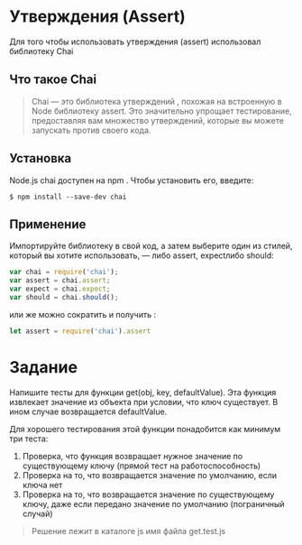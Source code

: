 # Утверждения (Assert)
Для того чтобы использовать утверждения (assert) использовал библиотеку Chai
## Что такое Chai
>Chai — это библиотека утверждений , похожая на встроенную в Node библиотеку assert. Это значительно упрощает тестирование, предоставляя вам множество утверждений, которые вы можете запускать против своего кода.
## Установка
Node.js
chai доступен на npm . Чтобы установить его, введите:
```
$ npm install --save-dev chai
```
## Применение
Импортируйте библиотеку в свой код, а затем выберите один из стилей, который вы хотите использовать, — либо assert, expectлибо should:
```javascript
var chai = require('chai');  
var assert = chai.assert;   
var expect = chai.expect;    
var should = chai.should();  
```
или же можно сократить и получить :
```javascript
let assert = require('chai').assert
```

# Задание

Напишите тесты для функции get(obj, key, defaultValue). Эта функция извлекает значение из объекта при условии, что ключ существует. В ином случае возвращается defaultValue.

Для хорошего тестирования этой функции понадобится как минимум три теста:
1. Проверка, что функция возвращает нужное значение по существующему ключу (прямой тест на работоспособность)
2. Проверка на то, что возвращается значение по умолчанию, если ключа нет
3. Проверка на то, что возвращается значение по существующему ключу, даже если передано значение по умолчанию (пограничный случай)

>Решение лежит в каталоге js имя файла get.test.js
